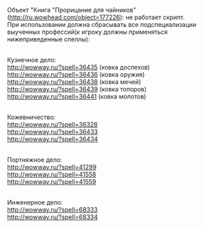 Объект "Книга "Прорицание для чайников" (http://ru.wowhead.com/object=177226): не работает скрипт.<br/>
При использовании должна сбрасывать все подспециализации выученных профессий(к игроку должны применяться нижеприведенные спеллы):<br/><br/>


Кузнечное дело:<br/>
http://wowway.ru/?spell=36435 (ковка доспехов)<br/>
http://wowway.ru/?spell=36436 (ковка оружия)<br/>
http://wowway.ru/?spell=36438 (ковка мечей)<br/>
http://wowway.ru/?spell=36439 (ковка топоров)<br/>
http://wowway.ru/?spell=36441 (ковка молотов)<br/><br/>


Кожевничество:<br/>
http://wowway.ru/?spell=36328<br/>
http://wowway.ru/?spell=36433<br/>
http://wowway.ru/?spell=36434<br/><br/>


Портняжное дело:<br/>
http://wowway.ru/?spell=41299<br/>
http://wowway.ru/?spell=41558<br/>
http://wowway.ru/?spell=41559<br/><br/>


Инженерное дело:<br/>
http://wowway.ru/?spell=68333<br/>
http://wowway.ru/?spell=68334<br/><br/>
